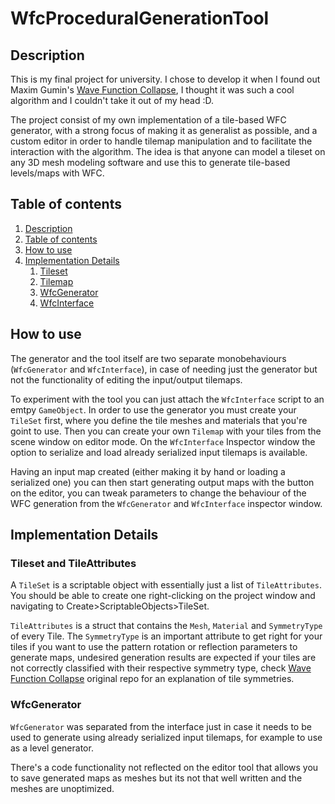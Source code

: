 # WfcProceduralGenerationTool

## Description <a id="description"></a>
This is my final project for university. I chose to develop it when I found out Maxim Gumin's [Wave Function Collapse](https://github.com/mxgmn/WaveFunctionCollapse), I thought it was such a cool algorithm and I couldn't take it out of my head :D. 

The project consist of my own implementation of a tile-based WFC generator, with a strong focus of making it as generalist as possible, and a custom editor in order to handle tilemap manipulation and to facilitate the interaction with the algorithm. The idea is that anyone can model a tileset on any 3D mesh modeling software and use this to generate tile-based levels/maps with WFC.

## Table of contents <a id="ContentTable"></a>
1. [Description][def]
2. [Table of contents][def2]
3. [How to use][def3]
4. [Implementation Details][def4]
    1. [Tileset][def5]
    2. [Tilemap][def6]
    3. [WfcGenerator][def7]
    4. [WfcInterface][def8]
    

## How to use <a id="HowTo"></a>
The generator and the tool itself are two separate monobehaviours (`WfcGenerator` and `WfcInterface`), in case of needing just the generator but not the functionality of editing the input/output tilemaps. 

To experiment with the tool you can just attach the `WfcInterface` script to an emtpy `GameObject`. In order to use the generator you must create your `TileSet` first, where you define the tile meshes and materials that you're goint to use. Then you can create your own `Tilemap` with your tiles from the scene window on editor mode. On the `WfcInterface` Inspector window the option to serialize and load already serialized input tilemaps is available.

Having an input map created (either making it by hand or loading a serialized one) you can then start generating output maps with the button on the editor, you can tweak parameters to change the behaviour of the WFC generation from the `WfcGenerator` and `WfcInterface` inspector window.

## Implementation Details <a id="Implementation"></a>

### Tileset and TileAttributes <a id="Tileset"></a>
A `TileSet` is a scriptable object with essentially just a list of `TileAttributes`. You should be able to create one right-clicking on the project window and navigating to Create>ScriptableObjects>TileSet.

`TileAttributes` is a struct that contains the `Mesh`, `Material` and `SymmetryType` of every Tile. The `SymmetryType` is an important attribute to get right for your tiles if you want to use the pattern rotation or reflection parameters to generate maps, undesired generation results are expected if your tiles are not correctly classified with their respective symmetry type, check [Wave Function Collapse](https://github.com/mxgmn/WaveFunctionCollapse) original repo for an explanation of tile symmetries.

### WfcGenerator<a id="WfcGenerator"></a>
`WfcGenerator` was separated from the interface just in case it needs to be used to generate using already serialized input tilemaps, for example to use as a level generator. 

There's a code functionality not reflected on the editor tool that allows you to save generated maps as meshes but its not that well written and the meshes are unoptimized.





[def]: #description
[def2]: #ContentTable
[def3]: #HowTo
[def4]: #Implementation
[def5]: #Tileset
[def6]: #Tilemap
[def7]: #WfcGenerator
[def8]: #WfcInterface
